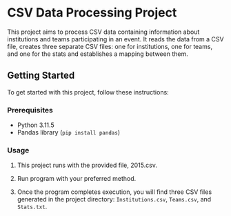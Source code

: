 # CSV Data Processing Project

This project aims to process CSV data containing information about institutions and teams participating in an event. It reads the data from a CSV file, creates three separate CSV files: one for institutions, one for teams, and one for the stats and establishes a mapping between them.

## Getting Started

To get started with this project, follow these instructions:

### Prerequisites

- Python 3.11.5
- Pandas library (`pip install pandas`)

### Usage

1. This project runs with the provided file, 2015.csv.

2. Run program with your preferred method.

3. Once the program completes execution, you will find three CSV files generated in the project directory: `Institutions.csv`, `Teams.csv`, and `Stats.txt`.

